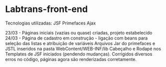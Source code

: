 # Labtrans-front-end
Tecnologias utilizadas:
  JSF
  Primefaces
  Ajax
  
  23/03 - Páginas iniciais (vazias ou quase) criadas, projeto estabelecido
  24/03 - Página de cadastro em construção - ligação com beans para seleção das listas e atribuição de variáveis
          Arquivos Jar do primefaces e JSTL inseridos na pasta WebContent/WEB-INF/lib
          Cabeçalho e Rodapé nos Templates de JSF iniciados (pendendo mudanças).
          Corrigidos diversos erros no código, páginas agora são renderizadas corretamente.
